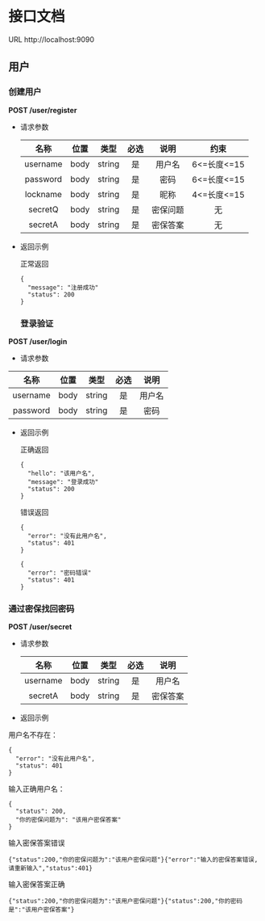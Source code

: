 # 接口文档

URL http://localhost:9090

## 用户

### 创建用户

**POST /user/register**

* 请求参数

  |   名称   | 位置 |  类型  | 必选 |   说明   |    约束     |
  | :------: | :--: | :----: | :--: | :------: | :---------: |
  | username | body | string |  是  |  用户名  | 6<=长度<=15 |
  | password | body | string |  是  |   密码   | 6<=长度<=15 |
  | lockname | body | string |  是  |   昵称   | 4<=长度<=15 |
  | secretQ  | body | string |  是  | 密保问题 |     无      |
  | secretA  | body | string |  是  | 密保答案 |     无      |

* 返回示例

  正常返回

  ```
  {
  	"message": "注册成功"
  	"status": 200
  }
  ```

  ### 登录验证

**POST /user/login**

* 请求参数

|   名称   | 位置 |  类型  | 必选 |  说明  |
| :------: | :--: | :----: | :--: | :----: |
| username | body | string |  是  | 用户名 |
| password | body | string |  是  |  密码  |

* 返回示例

  正确返回

  ```
  {
    "hello": "该用户名",
    "message": "登录成功"
    "status": 200
  }
  ```

  错误返回

  ```
  {
  	"error": "没有此用户名",
  	"status": 401
  }
  ```

  ```
  {
    "error": "密码错误"
    "status": 401
  }
  ```

  

### 通过密保找回密码

**POST /user/secret**

* 请求参数

  |   名称   | 位置 |  类型  | 必选 |   说明   |
  | :------: | :--: | :----: | :--: | :------: |
  | username | body | string |  是  |  用户名  |
  | secretA  | body | string |  是  | 密保答案 |

* 返回示例

用户名不存在：

```
{
  "error": "没有此用户名",
  "status": 401
}
```

输入正确用户名：

```
{
  "status": 200,
  "你的密保问题为": "该用户密保答案"
}
```

输入密保答案错误

```
{"status":200,"你的密保问题为":"该用户密保问题"}{"error":"输入的密保答案错误,请重新输入","status":401}
```

输入密保答案正确

```
{"status":200,"你的密保问题为":"该用户密保问题"}{"status":200,"你的密码是":"该用户密保答案"}
```


